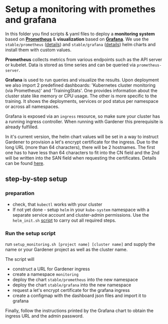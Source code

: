 # Setup a monitoring with promethes and grafana

In this folder you find scripts & yaml files to deploy a **monitoring system** based on [**Prometheus**](https://prometheus.io/) & **visualization** based on [**Grafana**](https://grafana.com/). We use the `stable/prometheus` ([details](https://github.com/helm/charts/tree/master/stable/prometheus)) and `stable/grafana` ([details](https://github.com/helm/charts/tree/master/stable/grafana)) helm charts and install them with custom values.

**Prometheus** collects metrics from various endpoints such as the API server or kubelet. Data is stored as time series and can be queried via `prometheus-server`.

**Grafana** is used to run queries and visualize the results. Upon deployment we also import 2 predefined dashboards: 'Kubernetes cluster monitoring (via Prometheus)' and 'TrainingStats'. One provides information about the cluster state like memory or CPU usage. The other is more specific to the training. It shows the deployments, services or pod status per namespace or across all namespaces.

Grafana is exposed via an `ingress` resource, so make sure your cluster has a running ingress controller. When running with Gardener this prerequisite is already fulfilled.  

In it's current version, the helm chart values will be set in a way to instruct Gardener to provision a let's encrypt certificate for the ingress. Due to the long URL (more than 64 characters), there will be 2 hostnames. The first one has to have less than 64 characters to fit into the CN field and the 2nd will be written into the SAN field when requesting the certificates. Details can be found [here](https://gardener.cloud/050-tutorials/content/howto/x509_certificates/).

## step-by-step setup

### preparation
* check, that `kubectl` works with your cluster
* If not yet done - setup `helm` in your `kube-system` namespace with a separate service account and cluster-admin permissions. Use the `helm_init.sh` [script](../helm_init.sh) to carry out all required steps.

### Run the setup script
run `setup_monitoring.sh [project name] [cluster name]` and supply the name or your Gardener project as well as the cluster name.

The script will
  * construct a URL for Gardener ingress
  * create a namespace `monitoring`
  * deploy the chart `stable/prometheus` into the new namespace
  * deploy the chart `stable/grafana` into the new namespace
  * request a let's encrypt certificate for the grafana ingress
  * create a configmap with the dashboard json files and import it to grafana

Finally, follow the instructions printed by the Grafana chart to obtain the ingress URL and the admin password.
